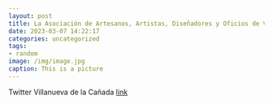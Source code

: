 ```yaml
---
layout: post
title: La Asociación de Artesanos, Artistas, Diseñadores y Oficios de VillanuevaDeLaCañada expone en el C.C. El Molino piezas realizad...
date: 2023-03-07 14:22:17
categories: uncategorized
tags:
- random
image: /img/image.jpg
caption: This is a picture
---
```

Twitter Villanueva de la Cañada [link](https://twitter.com/AytoVDLCanada/status/1633066965890736131)
